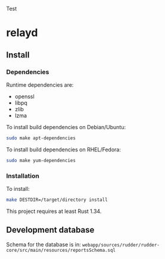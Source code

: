 Test

# relayd

## Install

### Dependencies

Runtime dependencies are:

* openssl
* libpq
* zlib
* lzma

To install build dependencies on Debian/Ubuntu:

```bash
sudo make apt-dependencies
```

To install build dependencies on RHEL/Fedora:

```bash
sudo make yum-dependencies
```

### Installation

To install:

```bash
make DESTDIR=/target/directory install
```

This project requires at least Rust 1.34.

## Development database

Schema for the database is in: `webapp/sources/rudder/rudder-core/src/main/resources/reportsSchema.sql`
